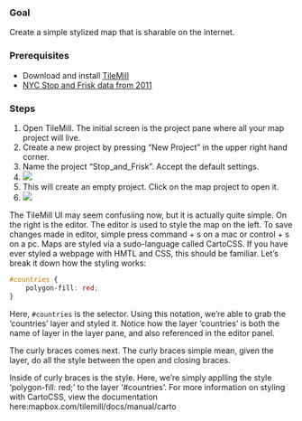 ### Goal
Create a simple stylized map that is sharable on the internet.


### Prerequisites
* Download and install [TileMill](https://www.mapbox.com/tilemill/)
* [NYC Stop and Frisk data from 2011](https://cloudup.com/files/inqb2scFJ6H/download)

### Steps
1. Open TileMill. The initial screen is the project pane where all your map project will live.
2. Create a new project by pressing “New Project” in the upper right hand corner.
3. Name the project “Stop_and_Frisk”. Accept the default settings.
4. ![](https://cldup.com/aiSVP6cDYK.png)
5. This will create an empty project. Click on the map project to open it.
6. ![](https://cldup.com/aiSVP6cDYK.png)

The TileMill UI may seem confusiing now, but it is actually quite simple. On the right is the editor. The editor is used to style the map on the left. To save changes made in editor, simple press command + s on a mac or control + s on a pc.
Maps are styled via a sudo-language called CartoCSS. If you have ever styled a webpage with HMTL and CSS, this should be familiar. Let’s break it down how the styling works:

```css
#countries {
    polygon-fill: red;
}
```

Here, `#countries` is the selector. Using this notation, we’re able to grab the ‘countries’ layer and styled it. Notice how the layer ‘countries’ is both the name of layer in the layer pane, and also referenced in the editor panel.

The curly braces comes next. The curly braces simple mean, given the layer, do all the style between the open and closing braces.

Inside of curly braces is the style. Here, we’re simply applling the style ‘polygon-fill: red;’ to the layer ‘#countries’. For more information on styling with CartoCSS, view the documentation here:mapbox.com/tilemill/docs/manual/carto
